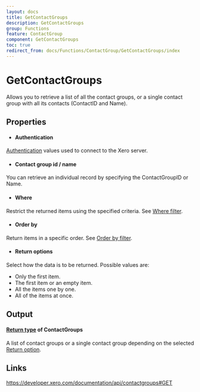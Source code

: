 ```yaml
---
layout: docs
title: GetContactGroups
description: GetContactGroups
group: Functions
feature: ContactGroup
component: GetContactGroups
toc: true
redirect_from: docs/Functions/ContactGroup/GetContactGroups/index
---
```

GetContactGroups
============

Allows you to retrieve a list of all the contact groups, or a single contact group with all its contacts (ContactID and Name).

Properties
----------

- #### Authentication
[Authentication](../../../Common/Authentication/Index.md) values used to connect to the Xero server.
- #### Contact group id / name
You can retrieve an individual record by specifying the ContactGroupID or Name.
- #### Where
Restrict the returned items using the specified criteria. See [Where filter](../../../Common/Filters/Where/Index.md).
- #### Order by
Return items in a specific order. See [Order by filter](../../../Common/Filters/OrderBy/Index.md).
- #### Return options
Select how the data is to be returned. Possible values are:
  * Only the first item.
  * The first item or an empty item. 
  * All the items one by one.
  * All of the items at once.


Output
-----
#### [Return type](#return-options) of ContactGroups
A list of contact groups or a single contact group depending on the selected [Return option](#return-options).

Links
-----

https://developer.xero.com/documentation/api/contactgroups#GET
